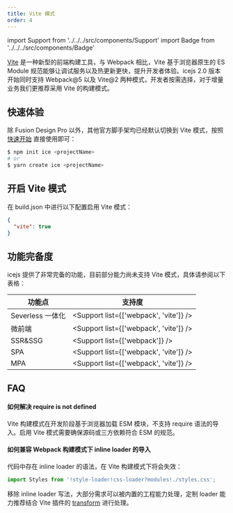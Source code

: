 ```yaml
---
title: Vite 模式
order: 4
---
```


import Support from '../../../src/components/Support'
import Badge from '../../../src/components/Badge'

<Badge text="2.0.0" />

[Vite](https://vitejs.dev/) 是一种新型的前端构建工具，与 Webpack 相比，Vite 基于浏览器原生的 ES Module 规范能够让调试服务以及热更新更快，提升开发者体验。icejs 2.0 版本开始同时支持 Webpack@5 以及 Vite@2 两种模式，开发者按需选择，对于增量业务我们更推荐采用 Vite 的构建模式。

## 快速体验

除 Fusion Design Pro 以外，其他官方脚手架均已经默认切换到 Vite 模式，按照 [快速开始](/guide/start.md) 直接使用即可：

```bash
$ npm init ice <projectName>
# or
$ yarn create ice <projectName>
```

## 开启 Vite 模式

在 build.json 中进行以下配置启用 Vite 模式：

```json
{
  "vite": true
}
```

## 功能完备度

icejs 提供了非常完备的功能，目前部分能力尚未支持 Vite 模式，具体请参阅以下表格：

|  功能点         |   支持度   |
|----------------|---------------------|
| Severless 一体化| <Support list={['webpack', 'vite']} />
| 微前端          | <Support list={['webpack', 'vite']} />
| SSR&SSG        | <Support list={['webpack']} />
| SPA        | <Support list={['webpack', 'vite']} />
| MPA        | <Support list={['webpack', 'vite']} />

## FAQ

#### 如何解决 require is not defined

Vite 构建模式在开发阶段基于浏览器加载 ESM 模块，不支持 require 语法的导入。启用 Vite 模式需要确保源码或三方依赖符合 ESM 的规范。

#### 如何兼容 Webpack 构建模式下 inline loader 的导入

代码中存在 inline loader 的语法，在 Vite 构建模式下将会失效：

```js
import Styles from '!style-loader!css-loader?modules!./styles.css';
```

移除 inline loader 写法，大部分需求可以被内置的工程能力处理，定制 loader 能力推荐结合 Vite 插件的 [transform](https://vitejs.dev/guide/api-plugin.html#transforming-custom-file-types) 进行处理。
